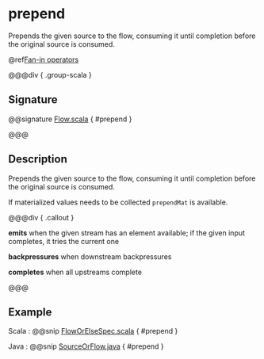 # prepend

Prepends the given source to the flow, consuming it until completion before the original source is consumed.

@ref[Fan-in operators](../index.md#fan-in-operators)

@@@div { .group-scala }

## Signature

@@signature [Flow.scala](/akka-stream/src/main/scala/akka/stream/scaladsl/Flow.scala) { #prepend }

@@@

## Description

Prepends the given source to the flow, consuming it until completion before the original source is consumed.

If materialized values needs to be collected `prependMat` is available.


@@@div { .callout }

**emits** when the given stream has an element available; if the given input completes, it tries the current one

**backpressures** when downstream backpressures

**completes** when all upstreams complete

@@@


## Example
Scala
:   @@snip [FlowOrElseSpec.scala](/akka-stream-tests/src/test/scala/akka/stream/scaladsl/FlowPrependSpec.scala) { #prepend }

Java
:   @@snip [SourceOrFlow.java](/akka-docs/src/test/java/jdocs/stream/operators/SourceOrFlow.java) { #prepend }